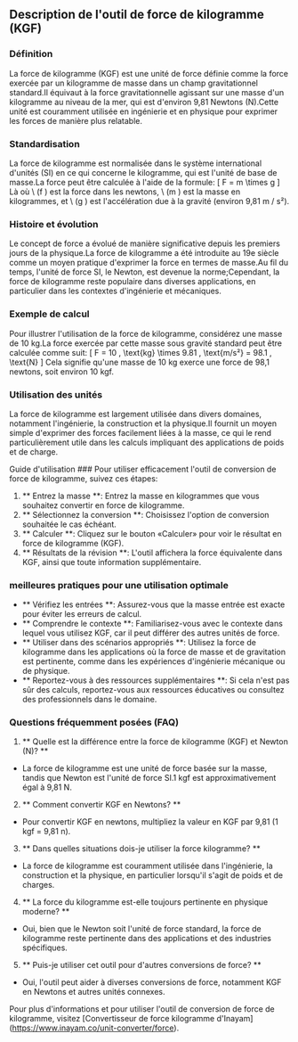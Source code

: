 ## Description de l'outil de force de kilogramme (KGF)

### Définition
La force de kilogramme (KGF) est une unité de force définie comme la force exercée par un kilogramme de masse dans un champ gravitationnel standard.Il équivaut à la force gravitationnelle agissant sur une masse d'un kilogramme au niveau de la mer, qui est d'environ 9,81 Newtons (N).Cette unité est couramment utilisée en ingénierie et en physique pour exprimer les forces de manière plus relatable.

### Standardisation
La force de kilogramme est normalisée dans le système international d'unités (SI) en ce qui concerne le kilogramme, qui est l'unité de base de masse.La force peut être calculée à l'aide de la formule:
\[ F = m \times g \]
Là où \ (f \) est la force dans les newtons, \ (m \) est la masse en kilogrammes, et \ (g \) est l'accélération due à la gravité (environ 9,81 m / s²).

### Histoire et évolution
Le concept de force a évolué de manière significative depuis les premiers jours de la physique.La force de kilogramme a été introduite au 19e siècle comme un moyen pratique d'exprimer la force en termes de masse.Au fil du temps, l'unité de force SI, le Newton, est devenue la norme;Cependant, la force de kilogramme reste populaire dans diverses applications, en particulier dans les contextes d'ingénierie et mécaniques.

### Exemple de calcul
Pour illustrer l'utilisation de la force de kilogramme, considérez une masse de 10 kg.La force exercée par cette masse sous gravité standard peut être calculée comme suit:
\[ F = 10 \, \text{kg} \times 9.81 \, \text{m/s²} = 98.1 \, \text{N} \]
Cela signifie qu'une masse de 10 kg exerce une force de 98,1 newtons, soit environ 10 kgf.

### Utilisation des unités
La force de kilogramme est largement utilisée dans divers domaines, notamment l'ingénierie, la construction et la physique.Il fournit un moyen simple d'exprimer des forces facilement liées à la masse, ce qui le rend particulièrement utile dans les calculs impliquant des applications de poids et de charge.

Guide d'utilisation ###
Pour utiliser efficacement l'outil de conversion de force de kilogramme, suivez ces étapes:
1. ** Entrez la masse **: Entrez la masse en kilogrammes que vous souhaitez convertir en force de kilogramme.
2. ** Sélectionnez la conversion **: Choisissez l'option de conversion souhaitée le cas échéant.
3. ** Calculer **: Cliquez sur le bouton «Calculer» pour voir le résultat en force de kilogramme (KGF).
4. ** Résultats de la révision **: L'outil affichera la force équivalente dans KGF, ainsi que toute information supplémentaire.

### meilleures pratiques pour une utilisation optimale
- ** Vérifiez les entrées **: Assurez-vous que la masse entrée est exacte pour éviter les erreurs de calcul.
- ** Comprendre le contexte **: Familiarisez-vous avec le contexte dans lequel vous utilisez KGF, car il peut différer des autres unités de force.
- ** Utiliser dans des scénarios appropriés **: Utilisez la force de kilogramme dans les applications où la force de masse et de gravitation est pertinente, comme dans les expériences d'ingénierie mécanique ou de physique.
- ** Reportez-vous à des ressources supplémentaires **: Si cela n'est pas sûr des calculs, reportez-vous aux ressources éducatives ou consultez des professionnels dans le domaine.

### Questions fréquemment posées (FAQ)

1. ** Quelle est la différence entre la force de kilogramme (KGF) et Newton (N)? **
- La force de kilogramme est une unité de force basée sur la masse, tandis que Newton est l'unité de force SI.1 kgf est approximativement égal à 9,81 N.

2. ** Comment convertir KGF en Newtons? **
- Pour convertir KGF en newtons, multipliez la valeur en KGF par 9,81 (1 kgf = 9,81 n).

3. ** Dans quelles situations dois-je utiliser la force kilogramme? **
- La force de kilogramme est couramment utilisée dans l'ingénierie, la construction et la physique, en particulier lorsqu'il s'agit de poids et de charges.

4. ** La force du kilogramme est-elle toujours pertinente en physique moderne? **
- Oui, bien que le Newton soit l'unité de force standard, la force de kilogramme reste pertinente dans des applications et des industries spécifiques.

5. ** Puis-je utiliser cet outil pour d'autres conversions de force? **
- Oui, l'outil peut aider à diverses conversions de force, notamment KGF en Newtons et autres unités connexes.

Pour plus d'informations et pour utiliser l'outil de conversion de force de kilogramme, visitez [Convertisseur de force kilogramme d'Inayam] (https://www.inayam.co/unit-converter/force).